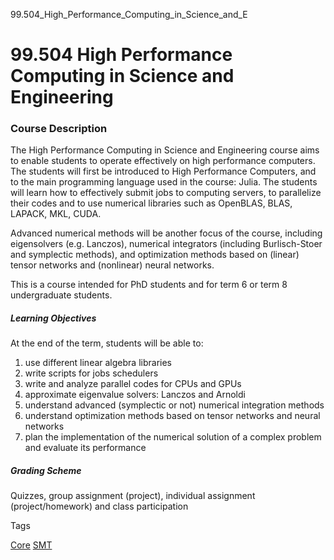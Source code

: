 99.504_High_Performance_Computing_in_Science_and_E



99.504 High Performance Computing in Science and Engineering
============================================================

### Course Description



The High Performance Computing in Science and Engineering course aims to enable students to operate effectively on high performance computers. The students will first be introduced to High Performance Computers, and to the main programming language used in the course: Julia. The students will learn how to effectively submit jobs to computing servers, to parallelize their codes and to use numerical libraries such as OpenBLAS, BLAS, LAPACK, MKL, CUDA.



Advanced numerical methods will be another focus of the course, including eigensolvers (e.g. Lanczos), numerical integrators (including Burlisch-Stoer and symplectic methods), and optimization methods based on (linear) tensor networks and (nonlinear) neural networks.



This is a course intended for PhD students and for term 6 or term 8 undergraduate students.



##### **Learning Objectives**



At the end of the term, students will be able to:



1. use different linear algebra libraries
2. write scripts for jobs schedulers
3. write and analyze parallel codes for CPUs and GPUs
4. approximate eigenvalue solvers: Lanczos and Arnoldi
5. understand advanced (symplectic or not) numerical integration methods
6. understand optimization methods based on tensor networks and neural networks
7. plan the implementation of the numerical solution of a complex problem and evaluate its performance


##### **Grading Scheme**



Quizzes, group assignment (project), individual assignment (project/homework) and class participation

Tags

[Core](/education/undergraduate/courses/?course-type=852)
[SMT](/education/undergraduate/courses/?pillar-cluster=45)

